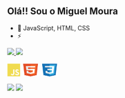 ## Olá!! Sou o Miguel Moura

- 🌱 JavaScript, HTML, CSS
- ⚡ 

<div>
  <a href="https://github.com/MigzMoura">
  <img height="150em" src="https://github-readme-stats.vercel.app/api?username=MigzMoura&show_icons=true&theme=dark&include_all_commits=true&count_private=true&include_orgs=true"/>
    <img height="150em" src="https://github-readme-stats.vercel.app/api/top-langs/?username=MigzMoura&layout=compact&langs_count=9&theme=dark"/>
  </a>
</div>


 <div style="display: inline_block"><br>
  <img align="center" alt="Migz-Js" height="30" ="40width" src="https://raw.githubusercontent.com/devicons/devicon/master/icons/javascript/javascript-plain.svg">
  <img align="center" alt="Migz-HTML" height="30" width="40" src="https://raw.githubusercontent.com/devicons/devicon/master/icons/html5/html5-original.svg">
  <img align="center" alt="Migz-CSS" height="30" width="40" src="https://raw.githubusercontent.com/devicons/devicon/master/icons/css3/css3-original.svg">
  <!-- <img align="center" alt="Migz-Python" height="30" width="40" src="https://raw.githubusercontent.com/devicons/devicon/master/icons/python/python-original.svg"> -->
</div>

<br>
  <div>
    <a href = "mailto:moura.23.miguel@gmail.com"><img src="https://img.shields.io/badge/-Gmail-%23333?style=for-the-badge&logo=gmail&logoColor=white" target="_blank"></a>
    <a href="[https://www.linkedin.com/in/miguel-de-amorim-moura-2a2991256/)](https://www.linkedin.com/in/miguel-moura-2a2991256/)" target="_blank"><img src="https://img.shields.io/badge/-LinkedIn-%230077B5?style=for-the-badge&logo=linkedin&logoColor=white" target="_blank"></a> 
</div>

<!-- gruvbox | tokyonight | dark -->
